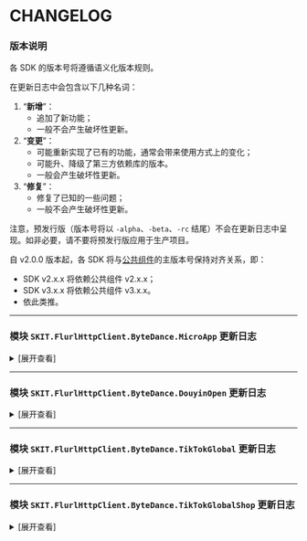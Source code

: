 # CHANGELOG

### 版本说明

各 SDK 的版本号将遵循语义化版本规则。

在更新日志中会包含以下几种名词：

1.  “**新增**”：
    -   追加了新功能；
    -   一般不会产生破坏性更新。
2.  “**变更**”：
    -   可能重新实现了已有的功能，通常会带来使用方式上的变化；
    -   可能升、降级了第三方依赖库的版本。
    -   一般会产生破坏性更新。
3.  “**修复**”：
    -   修复了已知的一些问题；
    -   一般不会产生破坏性更新。

注意，预发行版（版本号将以 `-alpha`、`-beta`、`-rc` 结尾）不会在更新日志中呈现。如非必要，请不要将预发行版应用于生产项目。

自 v2.0.0 版本起，各 SDK 将与[公共组件](https://www.nuget.org/packages/SKIT.FlurlHttpClient.Common)的主版本号保持对齐关系，即：

-   SDK v2.x.x 将依赖公共组件 v2.x.x；
-   SDK v3.x.x 将依赖公共组件 v3.x.x。
-   依此类推。

---

### 模块 `SKIT.FlurlHttpClient.ByteDance.MicroApp` 更新日志

<details>

<summary>[展开查看]</summary>

-   Release 3.5.0 (2024-06-17)

    -   **新增**：新增素材库相关接口。

    -   **新增**：新增直播小玩法获取直播信息接口。

    -   **新增**：新增服务商平台代商家管理小程序小程序登录 V2 版接口。

-   Release 3.4.0 (2024-05-31)

    -   **新增**：新增小程序券相关接口。

    -   **新增**：新增交易工具周期代扣、交易工具信用免押等相关接口。

    -   **新增**：新增通用交易系统、行业交易系统等相关接口。

    -   **新增**：新增短视频分析、直播分析、小房子直播分析、留资分析等相关接口。

    -   **新增**：随官方更新数据分析相关接口模型。

    -   **变更**：升级依赖 `BouncyCastle.Cryptography` 至 v2.4.0。

-   Release 3.3.0 (2024-05-26)

    -   **新增**：新增小程序文字直播预约公告、Web 化接入、抖店绑定、电商等相关接口。

    -   **新增**：随官方更新流量主相关接口模型。

    -   **变更**：变更入口点路径。

    -   **变更**：移除部分已废弃接口。

-   Release 3.2.0 (2024-05-17)

    -   **新增**：新增小程序隐私协议相关接口。

    -   **新增**：新增小程序直播预约相关接口。

    -   **变更**：升级依赖 `BouncyCastle.Cryptography` 至 v2.3.1。

-   Release 3.1.0 (2024-05-08)

    -   **新增**：新增上传短剧权益事件接口。

    -   **修复**：修复部分接口 Content-Type 请求标头设置错误。影响版本：v3.0.0 ~ v3.0.1。

    -   **修复**：修复服务商平台代开发小程序备案查询服务内容类型接口 URL 错误。影响版本：v3.0.0 ~ v3.0.1。

-   Release 3.0.1 (2024-03-10)

    -   **修复**：修复部分以反斜杠结尾的接口地址错误。影响版本：v3.0.0。

-   Release 3.0.0 (2024-03-09)

    -   **新增**：新增 URL Link v2、URL Schema v2、二维码 v2、订阅消息 v2、推广计划 v2、流量主 v2 等相关接口。

    -   **新增**：新增内容安全图片检测 v3、普通二维码绑定 v3 等相关接口。

    -   **新增**：新增线索组件、视频能力、搜索能力、任务能力、用户信息、分享等相关接口。

    -   **新增**：新增小程序能力申请、抖音号绑定等相关接口。

    -   **新增**：新增泛知识角色系统抖音号绑定相关接口。

    -   **新增**：新增服务商平台代开发小程序授权 v2、代开发小程序模板管理 v2、代开发小程序基础信息管理 v2、代开发小程序开发管理 v2 等相关接口。

    -   **新增**：新增服务商平台代开发小程序备案相关接口。

    -   **新增**：独立化直播小玩法 API 客户端，支持自动生成请求签名。

    -   **变更**：升级公共组件至 v3.0.0。完整变更说明请参阅迁移指南。

    -   **变更**：重命名客户端 `ByteDanceMicroAppClient` 为 `DouyinMicroAppClient`。

    -   **变更**：移除部分已废弃接口。

    -   **修复**：修复泛知识课程库添加课程接口模型定义错误。

    -   **修复**：修复担保支付相关接口 GET 请求签名错误。（_via_ [GitHub #20](https://github.com/fudiwei/DotNetCore.SKIT.FlurlHttpClient.ByteDance/pull/20)）

-   Release 2.5.0 (2023-07-17)

    -   **新增**：新增担保支付自动结算结果查询接口。（_via_ [GitHub #12](https://github.com/fudiwei/DotNetCore.SKIT.FlurlHttpClient.ByteDance/pull/12)）

    -   **新增**：新增泛知识角色系统相关接口。（_via_ [GitHub #16](https://github.com/fudiwei/DotNetCore.SKIT.FlurlHttpClient.ByteDance/pull/16)）

    -   **新增**：随官方更新泛知识课程库添加和修改泛课程接口模型。（_via_ [GitHub #18](https://github.com/fudiwei/DotNetCore.SKIT.FlurlHttpClient.ByteDance/pull/18)）

-   Release 2.4.1 (2023-06-23)

    -   **修复**：修复部分服务商授权相关接口模型定义错误。（_via_ [GitHub #11](https://github.com/fudiwei/DotNetCore.SKIT.FlurlHttpClient.ByteDance/pull/11)）

    -   **修复**：修复回调通知事件验证签名错误。（_via_ [GitHub #11](https://github.com/fudiwei/DotNetCore.SKIT.FlurlHttpClient.ByteDance/pull/11)）

-   Release 2.4.0 (2023-03-28)

    -   **新增**：新增担保支付账单相关接口。

    -   **新增**：新增直播小玩法相关接口。

-   Release 2.3.0 (2023-02-21)

    -   **新增**：新增若干服务商平台代商家管理小程序相关的回调通知事件模型。

    -   **变更**：独立化泛知识课程库相关接口。

    -   **变更**：独立化服务商平台相关接口。

    -   **修复**：修复泛知识课程库接入点错误。

-   Release 2.2.0 (2023-02-20)

    -   **新增**：新增小程序获取已设置的服务类目、上传资源、订阅消息模板库、剪映视频模板、抖音开放能力、普通二维码绑定、流量主等相关接口。

    -   **新增**：新增泛知识课程库查询退款规则、修改退款规则、查询课程审核、设置回调通知等接口。

    -   **新增**：新增第三方小程序应用上传资源接口。

    -   **新增**：新增服务商平台代商家入驻抖音开放平台相关接口。

    -   **变更**：移除部分已废弃接口。

-   Release 2.1.0 (2023-01-17)

    -   **新增**：新增小程序挂载、分发、引导关注抖音号、数据分析等相关接口。

    -   **新增**：新增服务商平台代开发小程序获取模板小程序列表、提审代码、删除订单、获取官方客服链接等接口。

    -   **变更**：标记获取粉丝列表、获取关注列表接口为已废弃。

-   Release 2.0.0 (2022-12-06)

    -   **变更**：升级公共组件至 v2.6.0。

-   Release 1.4.0 (2022-12-04)

    -   **新增**：新增 UrlLink 分享相关接口。

    -   **新增**：新增获取官方平台客服链接接口。

    -   **新增**：新增获取评价数据接口。

    -   **新增**：新增小程序推广计划短视频任务相关接口。

    -   **变更**：标记 v1 版授权登录接口为已废弃。

-   Release 1.3.0 (2022-08-24)

    -   **新增**：新增担保支付进件、退分账、提现相关接口。

    -   **新增**：随官方更新担保支付接口获取页面链接相关接口。

-   Release 1.2.0 (2022-05-02)

    -   **新增**：新增独立的小游戏接入点。

    -   **变更**：重命名部分接口模型，将路由中的版本号信息后置。

-   Release 1.1.0 (2022-05-02)

    -   **新增**：新增小程序任务后台任务上传接口。

    -   **新增**：新增课程库资质管理相关接口。

    -   **新增**：新增 v2 版授权登录接口。

    -   **新增**：随官方更新担保支付相关接口模型。

    -   **变更**：升级公共组件至 v2.5.0。

    -   **变更**：统一接口响应模型中关于错误代码的字段。

-   Release 1.0.0 (2022-03-01)

    -   首次发布。

</details>

---

### 模块 `SKIT.FlurlHttpClient.ByteDance.DouyinOpen` 更新日志

<details>

<summary>[展开查看]</summary>

-   Release 3.2.0 (2024-05-31)

    -   **新增**：新增生活服务交易系统相关接口。

    -   **新增**：新增行业解决方案开放能力配置相关接口。

    -   **新增**：随官方更新创建视频、视频详情页跳转链接获取等接口模型。

-   Release 3.1.0 (2024-05-09)

    -   **新增**：新增小程序推广计划相关接口。

    -   **修复**：修复部分接口 Content-Type 请求标头设置错误。影响版本：v3.0.0。

-   Release 3.0.0 (2024-03-12)

    -   **新增**：新增联合授权、用户经营身份管理、嵌入式播放、投稿任务、直播数据、经营工具等相关接口。

    -   **新增**：新增评论管理、私信管理、群聊管理、意向用户管理等相关接口。

    -   **新增**：新增获取 OpenTicket 接口。

    -   **新增**：随官方更新获取用户公开信息接口模型。

    -   **新增**：随官方更新团购核算验券准备接口模型。（_via_ [GitHub #23](https://github.com/fudiwei/DotNetCore.SKIT.FlurlHttpClient.ByteDance/pull/23)）

    -   **变更**：升级公共组件至 v3.0.0。完整变更说明请参阅迁移指南。

    -   **变更**：规范化部分接口模型命名，并移除部分已废弃接口。

    -   **修复**：修复部分以反斜杠结尾的接口地址错误。

    -   **修复**：修复部分接口 AccessToken 传参方式错误。

-   Release 2.4.0 (2023-05-25)

    -   **新增**：新增创建图文相关接口。

    -   **新增**：随官方上传视频、分片上传视频、创建视频等接口地址。

-   Release 2.3.0 (2023-04-15)

    -   **新增**：新增互动管理场景跳转相关接口。

    -   **新增**：随官方更新查询授权账号视频列表、查询特定视频的视频数据、获取用户粉丝数据等接口地址。

    -   **变更**：移除头条视频、西瓜视频相关接口。

-   Release 2.2.1 (2023-02-28)

    -   **修复**：修复生活服务开放能力门店信息查询接口响应模型定义错误。（_via_ [Gitee #I6IG50](https://gitee.com/fudiwei/DotNetCore.SKIT.FlurlHttpClient.ByteDance/issues/I6IG50)）

-   Release 2.2.0 (2023-02-27)

    -   **新增**：新增部分抖音生活服务相关 Webhook 事件模型。

    -   **新增**：新增抖音生活服务 SPI 验签及解密相关扩展方法。

    -   **变更**：重命名扩展方法 `DouyinOpenClient.DecryptMobileNumber` 为 `DouyinOpenClient.DecryptOAuthUserInfoMobileNumber`。

-   Release 2.1.0 (2023-02-21)

    -   **新增**：新增物料配置相关接口。

    -   **新增**：新增抖音生活服务创建适用人群、代运营、外卖等相关接口。

-   Release 2.0.1 (2023-02-06)

    -   **修复**：修复刷新接口调用凭证接口模型定义错误。

-   Release 2.0.0 (2022-12-06)

    -   **变更**：升级公共组件至 v2.6.0。

-   Release 1.4.0 (2022-12-05)

    -   **新增**：新增部分生活服务开放能力抖音生活服务相关接口。

    -   **新增**：新增抖音生活服务开放能力会员相关 Webhook 事件模型。

    -   **修复**：修复 `TikTokClientResponseExtra` 类型的拼写错误。

-   Release 1.3.0 (2022-12-04)

    -   **新增**：随官方更新抖音视频相关接口模型。

    -   **新增**：随官方更新评论回复 Webhook 事件模型。

    -   **变更**：移除部分已废弃接口。

-   Release 1.2.0 (2022-08-25)

    -   **新增**：新增服务市场开放能力相关接口。

    -   **新增**：新增生活服务开放能力 CPS 佣金相关接口。

    -   **新增**：新增生活服务开放能力抖音生活服务门店查询、团购核销、团购对账、会员接入、订单查询相关接口。

    -   **变更**：调整 `TikTokClientOptions.Endpoints` 的默认值。

-   Release 1.1.0 (2022-05-02)

    -   **新增**：新增生活服务开放能力商品库接入相关接口。

    -   **新增**：新增生活服务开放能力交易系统接入相关接口。

    -   **变更**：升级公共组件至 v2.5.0。

-   Release 1.0.0 (2022-03-07)

    -   首次发布。

</details>

---

### 模块 `SKIT.FlurlHttpClient.ByteDance.TikTokGlobal` 更新日志

<details>

<summary>[展开查看]</summary>

-   Release 3.0.1 (2024-03-10)

    -   **修复**：修复部分以反斜杠结尾的接口地址错误。影响版本：v3.0.0。

-   Release 3.0.0 (2024-03-04)

    -   **新增**：新增内容发布（Content Posting）、个人数据可携带权（Data Portability）、调研（Research）、商业化内容（Commercial Content）等相关接口。

    -   **变更**：移除原 v1 版 API 客户端。

    -   **变更**：升级公共组件至 v3.0.0。完整变更说明请参阅迁移指南。

-   Release 2.1.0 (2023-03-11)

    -   **新增**：支持 OAuth、用户等相关的 v2 版 API。

-   Release 2.0.0 (2022-12-06)

    -   首次发布。

</details>

---

### 模块 `SKIT.FlurlHttpClient.ByteDance.TikTokGlobalShop` 更新日志

<details>

<summary>[展开查看]</summary>

-   Release 3.2.0 (2024-06-12)

    -   **新增**：新增商品信息质检相关接口。

    -   **新增**：随官方更新授权认证、商品分类等相关接口模型。

-   Release 3.1.0 (2024-05-15)

    -   **新增**：接入新版本 API（即 v202309 API）。

    -   **新增**：新增反序列化 Webhook 事件相关的工具方法。

    -   **变更**：独立化旧版本 API。

-   Release 3.0.0 (2024-03-04)

    -   **新增**：新增获取商品库存列表接口。

    -   **新增**：新增商品预检接口。

    -   **新增**：新增获取运输服务接口。

    -   **新增**：随官方更新商品、订单等相关接口模型。

    -   **变更**：升级公共组件至 v3.0.0。完整变更说明请参阅迁移指南。

-   Release 2.1.0 (2023-05-09)

    -   **新增**：新增创建品牌接口。

-   Release 2.0.0 (2023-03-28)

    -   首次发布。

</details>
